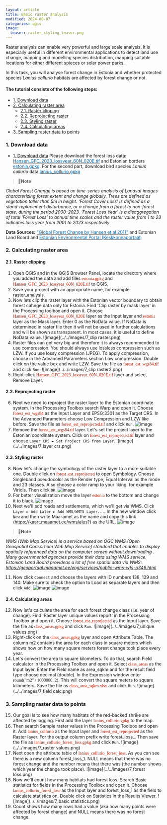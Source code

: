 ```yaml
---
layout: article
title: Basic raster analysis
modified: 2024-08-07
categories: qgis
image:
  teaser: raster_styling_teaser.png
---
```


Raster analysis can enable very powerful and large scale analysis. It is especially useful in different environmental applications to detect land use change, mapping and modelling species distribution, mapping suitable locations for either different spieces or solar power parks. 

In this task, you will analyse forest change in Estonia and whether protected species *Lanius collurio* habitats are affected by forest change or not.

#### The tutorial consists of the following steps:
- [1. Download data](#1-download-data)
- [2. Calculating raster area](#2-calculating-raster-area)
  * [2.1. Raster clipping](#21-raster-clipping)
  * [2.2. Reprojecting raster](#22-reprojecting-raster)
  * [2.3. Styling raster](#23-styling-raster)
  * [2.4. Calculating areas](#24-calculating-areas)
- [3. Sampling raster data to points](#3-sampling-raster-data-to-points)

### 1. Download data
- [1. Download data](#1-download-data)
Please download the forest loss data: [<span style="color:#0564A0">Hansen_GFC_2023_lossyear_60N_020E.tif</span>](../../datasets/Hansen_GFC_2023_lossyear_60N_020E.tif) and Estonian borders [<span style="color:#0564A0">estonia.gpkg</span>](../../datasets/estonia.gpkg). For the second part, download bird species *Lanius collurio* data  [<span style="color:#0564A0">lanius_collurio.gpkg</span>](../../datasets/lanius_collurio.gpkg) 

>:scroll:**Note**
>
*Global Forest Change is based on time-series analysis of Landsat images characterizing forest extent and change globally.
Trees are defined as vegetation taller than 5m in height. ‘Forest Cover Loss’ is defined as a stand-replacement disturbance, or a change from a forest to non-forest state, during the period 2000–2023.  ‘Forest Loss Year’ is a disaggregation of total ‘Forest Loss’ to annual time scales and the raster value from 1 to 23 indicates loss year from 2001 to 2023 respectively*

**Data Sources:**  [<span style="color:#0564A0">"Global Forest Change by Hansen et al 2011"</span>](https://glad.earthengine.app/view/global-forest-change) and Estonian Land Board and [<span style="color:#0564A0">Estonian Environmental Portal (Keskkonnaportaal)</span>](https://register.keskkonnaportaal.ee/register)

### 2. Calculating raster area
#### 2.1. Raster clipping
1. Open QGIS and in the QGIS Browser Panel, locate the directory where you added the data and add files <span style="font-family:Consolas; color:#AF1B03">estonia.gpkg</span> and <span style="font-family:Consolas; color:#AF1B03">Hansen_GFC_2023_lossyear_60N_020E.tif</span> to QGIS.
2. Save your project with an appropriate name, for example raster_analysis.
3. Now lets clip the raster layer with the Estonian vector boundary to obtain forest cahnge data only for Estonia. Find 'Clip raster by mask layer' in the Processing toolbox and open it. Choose <span style="font-family:Consolas; color:#AF1B03">Hansen_GFC_2023_lossyear_60N_020E</span> layer as the Input layer and <span style="font-family:Consolas; color:#AF1B03">estonia</span> layer as the Mask layer. Enter 0 as the NoData value. If NoData is determined in raster file then it will not be used in further calculations and will be shown as transparent. In most cases, it is useful to define NoData value.
![image](../../images/7_clip raster.png)
4. Raster files can get very big and therefore it is always recommended to use compression. You should always use lossless compression such as LZW. If you use lossy compression (JPEG). To apply compression, choose in the Advanced Parameters section Low compression. Double click on the value box and write LZW. Save the file as <span style="font-family:Consolas; color:#AF1B03">forest_est_wgs84.tif</span> and click `Run`. 
![image](../../images/7_clip raster2.png)
5. Right-click <span style="font-family:Consolas; color:#AF1B03">Hansen_GFC_2023_lossyear_60N_020E.tif</span> layer and select Remove Layer.

#### 2.2. Reprojecting raster
6. Next we need to reproject the raster layer to the Estonian coordinate system. In the Processing Toolbox search Warp and open it. Choose <span style="font-family:Consolas; color:#AF1B03">forest_est_wgs84</span> as the Input Layer and EPSG:3301 as the Target CRS. In the Advanced Parameters choose Low Compression and LZW like before. Save the file as <span style="font-family:Consolas; color:#AF1B03">forest_est_reprojected.tif</span> and click `Run`.
![image](../../images/7_warp.png)
7. Remove the <span style="font-family:Consolas; color:#AF1B03">forest_est_wgs84.tif</span> layer. Let's set the project layer to the Estonian coordinate system. Click on <span style="font-family:Consolas; color:#AF1B03">forest_est_reprojected.tif</span> layer and choose `Layer CRS ► Set Project CRS from Layer`.
![image](../../images/7_layer crs.png)

#### 2.3. Styling raster
8. Now let's change the symbology of the raster layer to a more suitable one. Double click on <span style="font-family:Consolas; color:#AF1B03">forest_est_reprojected</span> to open Symbology. Choose Singleband pseudocolor as the Render type, Equal Interval as the mode and 23 classes. Also choose a color ramp to your liking, for example Viridis. Then click `OK`.
![image](../../images/7_symbology.png)
9. For better visualization move the layer <span style="font-family:Consolas; color:#AF1B03">estonia</span> to the bottom and change it to black. 
![image](../../images/7_symbology2.png)
10. Next we'll add roads and settlements, which we'll get via WMS. Click `Layer ► Add Later ► Add WMS/WMTS Layer...`. In the new window click `New` and then write Maa-amet as the name and copy this link (https://kaart.maaamet.ee/wms/alus?) as the URL.
![image](../../images/7_wms.png)

>:scroll:**Note**
>
*WMS (Web Map Service) is a service based on OGC WMS (Open Geospatial Consortium Web Map Service) standard that enables to display spatially referenced data on the computer screen without downloading . Many governmental agencies provide their data using WMS service. Estonian Land Board provideas a lot of free spatial data via WMS: https://geoportaal.maaamet.ee/eng/services/public-wms-wfs-p346.html*

11. Now click `Connect` and choose the layers with ID numbers 138, 139 and 140. Make sure to check the option to Load as separate layers and then click `Add`.
![image](../../images/7_wms2.png)
![image](../../images/7_wms3.png)

#### 2.4. Calculating areas
12. Now let's calculate the area for each forest change class (i.e. year of change). Find 'Raster layer unique values report' in the Processing Toolbox and open it. Choose <span style="font-family:Consolas; color:#AF1B03">forest_est_reprojected</span> as the Input layer. Save the file as <span style="font-family:Consolas; color:#AF1B03">class_areas.gpkg</span> and click `Run`.
![image](../../images/7_unique values.png)
13. Right-click on the <span style="font-family:Consolas; color:#AF1B03">class_areas.gpkg</span> layer and open Attribute Table. The column m2 contains the area for each class in square meters which shows how on how many square meters forest change took place every year. 
14. Let's convert the area to square kilometers. To do that, search Field calculator in the Processing Toolbox and open it. Select <span style="font-family:Consolas; color:#AF1B03">class_areas</span> as the Input layer. Enter the Field name as area_sqkm and for the result field type choose decimal (double). In the Expression window enter <span style="font-family:Consolas">round("m2" / 1000000, 2)</span>. This will convert the square meters to square kilometers. Save the file as <span style="font-family:Consolas; color:#AF1B03">class_area_sqkm.xlsx</span> and click `Run`.
![image](../../images/7_field calc.png)

### 3. Sampling raster data to points
15. Our goal is to see how many habitats of the red-backed shrike are affected by logging. First add the layer <span style="font-family:Consolas; color:#AF1B03">lanius_collurio.gpkg</span> to the map. 
16. Then search Sample raster values in the Processing Toolbox and open it. Add <span style="font-family:Consolas; color:#AF1B03">lanius_collurio</span> as the Input layer and <span style="font-family:Consolas; color:#AF1B03">forest_est_reprojected</span> as the Raster layer. For the output column prefix write forest_loss_. Then save the file as <span style="font-family:Consolas; color:#AF1B03">lanius_collurio_forest_loss.gpkg</span> and click `Run`.
![image](../../images/7_raster values.png)
17. Next open the attribute table of <span style="font-family:Consolas; color:#AF1B03">lanius_collurio_forest_loss</span>. As you can see there is a new column forest_loss_1. NULL means that there was no forest change and the number means that there was (the number shows which year the change took place).
![image](../../images/7_forest loss.png)
18. Now we'll count how many habitats had forest loss. Search Basic statistics for fields in the Processing Toolbox and open it. Choose <span style="font-family:Consolas; color:#AF1B03">lanius_collurio_forest_loss</span> as the Input layer and forest_loss_1 as the field to calculate statistics on. Double click on Statistics in the Results Viewer. 
![image](../../images/7_basic statistics.png)
19. Count shows how many rows had a value (aka how many points were affected by forest change) and NULL means there was no forest change.